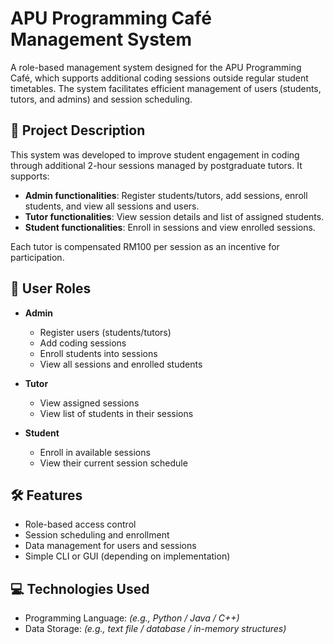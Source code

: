 # APU Programming Café Management System

A role-based management system designed for the APU Programming Café, which supports additional coding sessions outside regular student timetables. The system facilitates efficient management of users (students, tutors, and admins) and session scheduling.

## 📝 Project Description

This system was developed to improve student engagement in coding through additional 2-hour sessions managed by postgraduate tutors. It supports:

- **Admin functionalities**: Register students/tutors, add sessions, enroll students, and view all sessions and users.
- **Tutor functionalities**: View session details and list of assigned students.
- **Student functionalities**: Enroll in sessions and view enrolled sessions.

Each tutor is compensated RM100 per session as an incentive for participation.

## 👤 User Roles

- **Admin**
  - Register users (students/tutors)
  - Add coding sessions
  - Enroll students into sessions
  - View all sessions and enrolled students

- **Tutor**
  - View assigned sessions
  - View list of students in their sessions

- **Student**
  - Enroll in available sessions
  - View their current session schedule

## 🛠️ Features

- Role-based access control
- Session scheduling and enrollment
- Data management for users and sessions
- Simple CLI or GUI (depending on implementation)

## 💻 Technologies Used

- Programming Language: *(e.g., Python / Java / C++)*  
- Data Storage: *(e.g., text file / database / in-memory structures)*  
